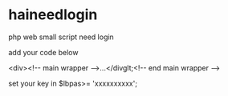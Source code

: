 # haineedlogin
php web small script need login

add your code below <div>
         &lt;div&gt;&lt;!-- main wrapper --&gt;...&lt;/divglt;&lt;!-- end main wrapper --&gt;


set your key in 
         $lbpas&gt;= 'xxxxxxxxxx';
